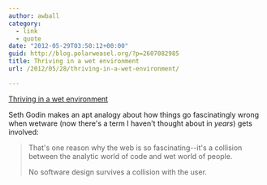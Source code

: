 ```yaml
---
author: awball
category:
  - link
  - quote
date: "2012-05-29T03:50:12+00:00"
guid: http://blog.polarweasel.org/?p=2607082985
title: Thriving in a wet environment
url: /2012/05/28/thriving-in-a-wet-environment/

---
```

[Thriving in a wet environment](http://sethgodin.typepad.com/seths_blog/2012/05/thriving-in-a-wet-environment.html)

Seth Godin makes an apt analogy about how things go fascinatingly wrong when wetware (now there's a term I haven't thought about in _years_) gets involved:

> That's one reason why the web is so fascinating--it's a collision between the analytic world of code and wet world of people.
>
> No software design survives a collision with the user.
